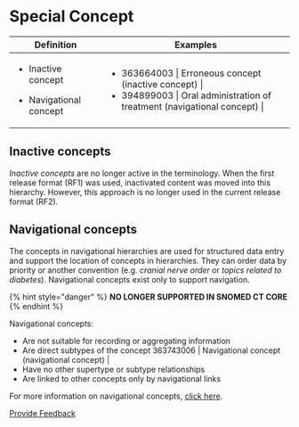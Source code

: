 # Special Concept

<table><thead><tr><th width="191.39154052734375">Definition</th><th width="579.2318115234375">Examples</th></tr></thead><tbody><tr><td><ul><li>Inactive concept</li></ul><ul><li>Navigational concept</li></ul></td><td><ul><li>363664003 | Erroneous concept (inactive concept) |</li><li>394899003 | Oral administration of treatment (navigational concept) |</li></ul></td></tr></tbody></table>

## Inactive concepts

_Inactive concepts_ are no longer active in the terminology. When the first release format (RF1) was used, inactivated content was moved into this hierarchy. However, this approach is no longer used in the current release format (RF2).

## Navigational concepts

The concepts in navigational hierarchies are used for structured data entry and support the location of concepts in hierarchies. They can order data by priority or another convention (e.g. _cranial nerve order_ or _topics related to diabetes_). Navigational concepts exist only to support navigation.

{% hint style="danger" %}
**NO LONGER SUPPORTED IN SNOMED CT CORE**
{% endhint %}

Navigational concepts:

* Are not suitable for recording or aggregating information
* Are direct subtypes of the concept 363743006 | Navigational concept (navigational concept) |
* Have no other supertype or subtype relationships
* Are linked to other concepts only by navigational links

For more information on navigational concepts, [click here](../general-modeling/grouper-concept.md).

<a href="https://docs.google.com/forms/d/e/1FAIpQLScTmbZIf0UEQwYDkY27EEWBkaiYkHSbR0_9DmFrMLXoQLyL7Q/viewform?usp=pp_url&#x26;entry.1767247133=SCT+Editorial+Guide&#x26;entry.670899847=Special%20Concept" class="button primary">Provide Feedback</a>
